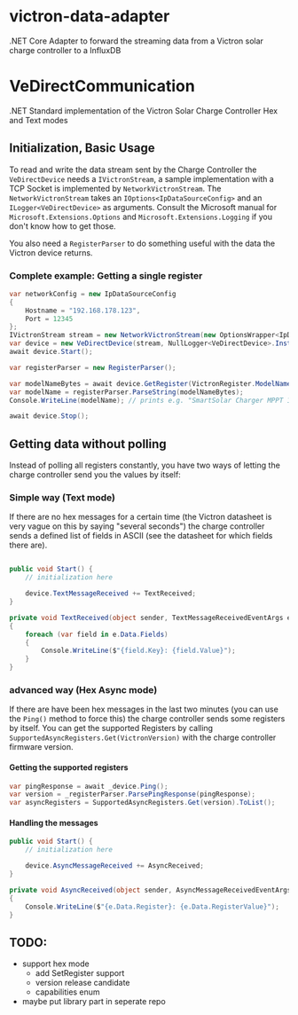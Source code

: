 # victron-data-adapter
.NET Core Adapter to forward the streaming data from a Victron solar charge controller to a InfluxDB

# VeDirectCommunication
.NET Standard implementation of the Victron Solar Charge Controller Hex and Text modes

## Initialization, Basic Usage
To read and write the data stream sent by the Charge Controller the `VeDirectDevice` needs a `IVictronStream`, a sample implementation with a TCP Socket is implemented by `NetworkVictronStream`. The `NetworkVictronStream` takes an `IOptions<IpDataSourceConfig>` and an `ILogger<VeDirectDevice>` as arguments. Consult the Microsoft manual for `Microsoft.Extensions.Options` and `Microsoft.Extensions.Logging` if you don't know how to get those.

You also need a `RegisterParser` to do something useful with the data the Victron device returns.

### Complete example: Getting a single register
```csharp
var networkConfig = new IpDataSourceConfig
{
	Hostname = "192.168.178.123",
	Port = 12345
};
IVictronStream stream = new NetworkVictronStream(new OptionsWrapper<IpDataSourceConfig>(networkConfig));
var device = new VeDirectDevice(stream, NullLogger<VeDirectDevice>.Instance);
await device.Start();

var registerParser = new RegisterParser();

var modelNameBytes = await device.GetRegister(VictronRegister.ModelName);
var modelName = registerParser.ParseString(modelNameBytes);
Console.WriteLine(modelName); // prints e.g. "SmartSolar Charger MPPT 100/15"

await device.Stop();
```

## Getting data without polling
Instead of polling all registers constantly, you have two ways of letting the charge controller send you the values by itself:

### Simple way (Text mode)
If there are no hex messages for a certain time (the Victron datasheet is very vague on this by saying "several seconds") the charge controller sends a defined list of fields in ASCII (see the datasheet for which fields there are).

```csharp

public void Start() {
	// initialization here

	device.TextMessageReceived += TextReceived;
}

private void TextReceived(object sender, TextMessageReceivedEventArgs e)
{
	foreach (var field in e.Data.Fields)
	{
		Console.WriteLine($"{field.Key}: {field.Value}");
	}
}
```

### advanced way (Hex Async mode)
If there are have been hex messages in the last two minutes (you can use the `Ping()` method to force this) the charge controller sends some registers by itself. You can get the supported Registers by calling `SupportedAsyncRegisters.Get(VictronVersion)` with the charge controller firmware version.

#### Getting the supported registers
```csharp
var pingResponse = await _device.Ping();
var version = _registerParser.ParsePingResponse(pingResponse);
var asyncRegisters = SupportedAsyncRegisters.Get(version).ToList();
```

#### Handling the messages
```csharp
public void Start() {
	// initialization here

	device.AsyncMessageReceived += AsyncReceived;
}

private void AsyncReceived(object sender, AsyncMessageReceivedEventArgs e)
{
	Console.WriteLine($"{e.Data.Register}: {e.Data.RegisterValue}");
}
```


## TODO:
- support hex mode
	- add SetRegister support
	- version release candidate
	- capabilities enum
- maybe put library part in seperate repo
